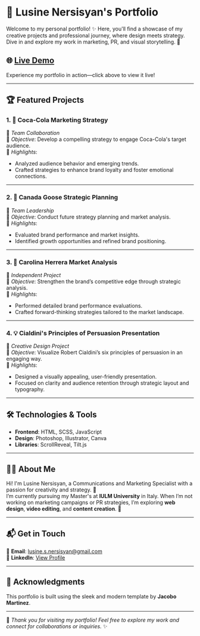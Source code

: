 # 🎨 Lusine Nersisyan's Portfolio

Welcome to my personal portfolio! ✨ Here, you'll find a showcase of my creative projects and professional journey, where design meets strategy. Dive in and explore my work in marketing, PR, and visual storytelling. 🚀

## 🌐 [Live Demo]([#](https://lnersisyanportfoilio.netlify.app/))  
Experience my portfolio in action—click above to view it live!

---

## 🏆 Featured Projects

### 1. **🥤 Coca-Cola Marketing Strategy**
📌 *Team Collaboration*  
📝 *Objective*: Develop a compelling strategy to engage Coca-Cola's target audience.  
🔑 *Highlights*:  
- Analyzed audience behavior and emerging trends.  
- Crafted strategies to enhance brand loyalty and foster emotional connections.  

---

### 2. **🦅 Canada Goose Strategic Planning**
📌 *Team Leadership*  
📝 *Objective*: Conduct future strategy planning and market analysis.  
🔑 *Highlights*:  
- Evaluated brand performance and market insights.  
- Identified growth opportunities and refined brand positioning.

---

### 3. **👗 Carolina Herrera Market Analysis**
📌 *Independent Project*  
📝 *Objective*: Strengthen the brand’s competitive edge through strategic analysis.  
🔑 *Highlights*:  
- Performed detailed brand performance evaluations.  
- Crafted forward-thinking strategies tailored to the market landscape.

---

### 4. **💡 Cialdini's Principles of Persuasion Presentation**
📌 *Creative Design Project*  
📝 *Objective*: Visualize Robert Cialdini’s six principles of persuasion in an engaging way.  
🔑 *Highlights*:  
- Designed a visually appealing, user-friendly presentation.  
- Focused on clarity and audience retention through strategic layout and typography.

---

## 🛠️ Technologies & Tools

- **Frontend**: HTML, SCSS, JavaScript  
- **Design**: Photoshop, Illustrator, Canva  
- **Libraries**: ScrollReveal, Tilt.js  

---

## 👩‍💻 About Me

Hi! I'm Lusine Nersisyan, a Communications and Marketing Specialist with a passion for creativity and strategy. 🎯  
I’m currently pursuing my Master's at **IULM University** in Italy. When I’m not working on marketing campaigns or PR strategies, I’m exploring **web design**, **video editing**, and **content creation**. 🌟

---

## 📬 Get in Touch

📧 **Email**: [lusine.s.nersisyan@gmail.com](mailto:lusine.s.nersisyan@gmail.com)  
🔗 **LinkedIn**: [View Profile](https://www.linkedin.com/in/lusinenersisyan/)  

---

## 📝 Acknowledgments

This portfolio is built using the sleek and modern template by **Jacobo Martinez**.  

---

🌟 *Thank you for visiting my portfolio! Feel free to explore my work and connect for collaborations or inquiries.* ✨
